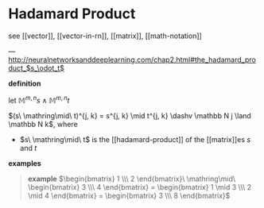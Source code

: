 # Hadamard Product

see [[vector]], [[vector-in-rn]], [[matrix]], [[math-notation]]

&mdash; <http://neuralnetworksanddeeplearning.com/chap2.html#the_hadamard_product_$s_\odot_t$>

**definition**

let $\mathbb M^{m, n} s \land \mathbb M^{m, n} t$

$(s\ \mathring\mid\ t)^{j, k} = s^{j, k} \mid t^{j, k} \dashv \mathbb N j \land \mathbb N k$, where

- $s\ \mathring\mid\ t$ is the [[hadamard-product]] of the [[matrix]]es $s$ and $t$

**examples**

> **example** $\begin{bmatrix} 1 \\\ 2 \end{bmatrix}\ \mathring\mid\ \begin{bmatrix} 3 \\\ 4 \end{bmatrix} = \begin{bmatrix} 1 \mid 3 \\\ 2 \mid 4 \end{bmatrix} = \begin{bmatrix} 3 \\\ 8 \end{bmatrix}$

